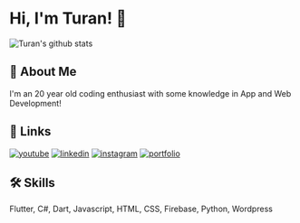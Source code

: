 # Hi, I'm Turan! 👋

![Turan's github stats](https://github-readme-stats.vercel.app/api?username=rivaanranawat&show_icons=true&theme=react)
## 🚀 About Me
I'm an 20 year old coding enthusiast with some knowledge in App and Web Development!


## 🔗 Links
[![youtube](https://img.shields.io/badge/youtube-ff0000?style=for-the-badge&logo=youtube&logoColor=white)](https://www.youtube.com/channel/UCyj2bxFxNxoLweqYqwpYIIA)
[![linkedin](https://img.shields.io/badge/linkedin-0A66C2?style=for-the-badge&logo=linkedin&logoColor=white)](https://www.linkedin.com/in/turan-öztürk-744bb3219/)
[![instagram](https://img.shields.io/badge/instagram-1DA1F2?style=for-the-badge&logo=instagram&logoColor=white)](https://www.instagram.com/turannozt/)
[![portfolio](https://img.shields.io/badge/my_portfolio-000?style=for-the-badge&logo=ko-fi&logoColor=white)](http://rivaanranawat.netlify.app/)


## 🛠 Skills
Flutter, C#, Dart, Javascript, HTML, CSS, Firebase, Python, Wordpress

